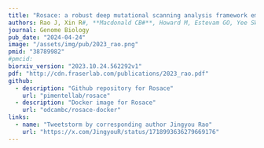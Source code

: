 ```yaml
---
title: "Rosace: a robust deep mutational scanning analysis framework employing position and mean-variance shrinkage"
authors: Rao J, Xin R#, **Macdonald CB#**, Howard M, Estevam GO, Yee SW, Wang M, Fraser JS, Coyote-Maestas W, Pimentel H (#Equal contributions)
journal: Genome Biology
pub_date: "2024-04-24"
image: "/assets/img/pub/2023_rao.png"
pmid: "38789982"
#pmcid:
biorxiv_version: "2023.10.24.562292v1"
pdf: "http://cdn.fraserlab.com/publications/2023_rao.pdf"
github:
  - description: "Github repository for Rosace"
    url: "pimentellab/rosace"
  - description: "Docker image for Rosace"
    url: "odcambc/rosace-docker"
links:
  - name: "Tweetstorm by corresponding author Jingyou Rao"
    url: "https://x.com/JingyouR/status/1718993636279669176"
---
```

